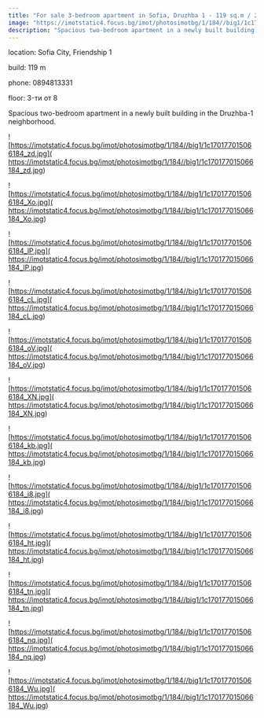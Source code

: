 ```yaml
---
title: "For sale 3-bedroom apartment in Sofia, Druzhba 1 - 119 sq.m / 206,000 EUR :: imot.bg Advertisement"
image: "https://imotstatic4.focus.bg/imot/photosimotbg/1/184//big1/1c170177015066184_Be.jpg"
description: "Spacious two-bedroom apartment in a newly built building in the Druzhba-1 neighborhood."
---
```


location: Sofia City, Friendship 1

build: 119 m

phone: 0894813331

floor: 3-ти от 8

Spacious two-bedroom apartment in a newly built building in the Druzhba-1 neighborhood.


![https://imotstatic4.focus.bg/imot/photosimotbg/1/184//big1/1c170177015066184_zd.jpg]( https://imotstatic4.focus.bg/imot/photosimotbg/1/184//big1/1c170177015066184_zd.jpg)


![https://imotstatic4.focus.bg/imot/photosimotbg/1/184//big1/1c170177015066184_Xo.jpg]( https://imotstatic4.focus.bg/imot/photosimotbg/1/184//big1/1c170177015066184_Xo.jpg)


![https://imotstatic4.focus.bg/imot/photosimotbg/1/184//big1/1c170177015066184_lP.jpg]( https://imotstatic4.focus.bg/imot/photosimotbg/1/184//big1/1c170177015066184_lP.jpg)


![https://imotstatic4.focus.bg/imot/photosimotbg/1/184//big1/1c170177015066184_cL.jpg]( https://imotstatic4.focus.bg/imot/photosimotbg/1/184//big1/1c170177015066184_cL.jpg)


![https://imotstatic4.focus.bg/imot/photosimotbg/1/184//big1/1c170177015066184_oV.jpg]( https://imotstatic4.focus.bg/imot/photosimotbg/1/184//big1/1c170177015066184_oV.jpg)


![https://imotstatic4.focus.bg/imot/photosimotbg/1/184//big1/1c170177015066184_XN.jpg]( https://imotstatic4.focus.bg/imot/photosimotbg/1/184//big1/1c170177015066184_XN.jpg)


![https://imotstatic4.focus.bg/imot/photosimotbg/1/184//big1/1c170177015066184_kb.jpg]( https://imotstatic4.focus.bg/imot/photosimotbg/1/184//big1/1c170177015066184_kb.jpg)


![https://imotstatic4.focus.bg/imot/photosimotbg/1/184//big1/1c170177015066184_i8.jpg]( https://imotstatic4.focus.bg/imot/photosimotbg/1/184//big1/1c170177015066184_i8.jpg)


![https://imotstatic4.focus.bg/imot/photosimotbg/1/184//big1/1c170177015066184_ht.jpg]( https://imotstatic4.focus.bg/imot/photosimotbg/1/184//big1/1c170177015066184_ht.jpg)


![https://imotstatic4.focus.bg/imot/photosimotbg/1/184//big1/1c170177015066184_tn.jpg]( https://imotstatic4.focus.bg/imot/photosimotbg/1/184//big1/1c170177015066184_tn.jpg)


![https://imotstatic4.focus.bg/imot/photosimotbg/1/184//big1/1c170177015066184_nq.jpg]( https://imotstatic4.focus.bg/imot/photosimotbg/1/184//big1/1c170177015066184_nq.jpg)


![https://imotstatic4.focus.bg/imot/photosimotbg/1/184//big1/1c170177015066184_Wu.jpg]( https://imotstatic4.focus.bg/imot/photosimotbg/1/184//big1/1c170177015066184_Wu.jpg)



